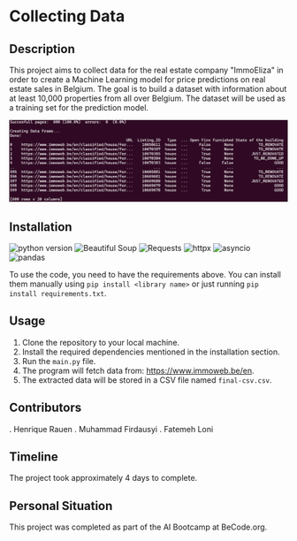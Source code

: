 # Collecting Data


## Description
This project aims to collect data for the real estate company "ImmoEliza" in order to create a Machine Learning model for price predictions on real estate sales in Belgium. The goal is to build a dataset with information about at least 10,000 properties from all over Belgium. The dataset will be used as a training set for the prediction model.

![image](assets/image.png)

## Installation

![python version](https://img.shields.io/badge/python-3.x-blue)
![Beautiful Soup](https://img.shields.io/badge/beatiful_soup_4-green)
![Requests](https://img.shields.io/badge/requests-orange)
![httpx](https://img.shields.io/badge/httpx-red)
![asyncio](https://img.shields.io/badge/asyncio-darkblue)
![pandas](https://img.shields.io/badge/pandas-pink)

To use the code, you need to have the requirements above.
You can install them manually using `pip install <library name>` or just running `pip install requirements.txt`.

## Usage
1. Clone the repository to your local machine.
2. Install the required dependencies mentioned in the installation section.
3. Run the `main.py` file.
4. The program will fetch data from: https://www.immoweb.be/en.
5. The extracted data will be stored in a CSV file named `final-csv.csv`.

## Contributors
. Henrique Rauen
. Muhammad Firdausyi
. Fatemeh Loni

## Timeline
The project took approximately 4 days to complete.

## Personal Situation
This project was completed as part of the AI Bootcamp at BeCode.org.
